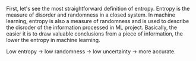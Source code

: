 First, let's see the most straightforward definition of entropy. Entropy is the measure of disorder and randomness in a closed system.
In machine learning, entropy is also a measure of randomness and is used to describe the disroder of the information processed in ML project. Basically, the easier it is to draw valuable conclusions from a piece of information, the lower the entropy in machine learning.

Low entropy -> low randomness -> low uncertainty -> more accurate.
